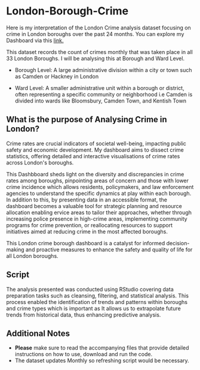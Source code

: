 # London-Borough-Crime

Here is my interpretation of the London Crime analysis dataset focusing on crime in London boroughs over the past 24 months. You can explore my Dashboard via this [link.](https://public.tableau.com/app/profile/charles.muiruri/vizzes)

This dataset records the count of crimes monthly that was taken place in all 33 London Boroughs. I will be analysing this at Borough and Ward Level.

- Borough Level:
A large administrative division within a city or town such as Camden or Hackney in London
  

- Ward Level:
A smaller administrative unit within a borough or district, often representing a specific community or neighborhood i.e Camden is divided into wards like Bloomsbury, Camden Town, and Kentish Town

## What is the purpose of Analysing Crime in London?

Crime rates are crucial indicators of societal well-being, impacting public safety and economic development. My dashboard aims to dissect crime statistics, offering detailed and interactive visualisations of crime rates across London's boroughs.

This Dashbboard sheds light on the diversity and discrepancies in crime rates among boroughs, pinpointing areas of concern and those with lower crime incidence which allows residents, policymakers, and law enforcement agencies to understand the specific dynamics at play within each borough. In addition to this, by presenting data in an accessible format, the dashboard becomes a valuable tool for strategic planning and resource allocation enabling ervice areas to tailor their approaches, whether through increasing police presence in high-crime areas, implementing community programs for crime prevention, or reallocating resources to support initiatives aimed at reducing crime in the most affected boroughs.

This London crime borough dashboard is a catalyst for informed decision-making and proactive measures to enhance the safety and quality of life for all London boroughs.


## Script

The analysis presented was conducted using RStudio covering data preparation tasks such as cleansing, filtering, and statistical analysis. This process enabled the identification of trends and patterns within boroughs and crime types which is important as It allows us to extrapolate future trends from historical data, thus enhancing predictive analysis.

## Additional Notes

- **Please** make sure to read the accompanying files that provide detailed instructions on how to use, download and run the code.
- The dataset updates Monthly so refreshing script would be necessary. 

